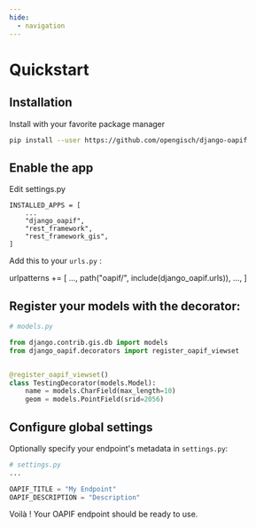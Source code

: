 ```yaml
---
hide:
  - navigation
---
```


# Quickstart

## Installation

Install with your favorite package manager

```bash
pip install --user https://github.com/opengisch/django-oapif
```

## Enable the app

Edit settings.py

```
INSTALLED_APPS = [
    ...
    "django_oapif",
    "rest_framework",
    "rest_framework_gis",
]
```

Add this to your `urls.py` :

urlpatterns += [
    ...,
    path("oapif/", include(django_oapif.urls)),
    ...,
]

## Register your models with the decorator:

```python
# models.py

from django.contrib.gis.db import models
from django_oapif.decorators import register_oapif_viewset


@register_oapif_viewset()
class TestingDecorator(models.Model):
    name = models.CharField(max_length=10)
    geom = models.PointField(srid=2056)
```

## Configure global settings

Optionally specify your endpoint's metadata in `settings.py`:

```python
# settings.py
...

OAPIF_TITLE = "My Endpoint"
OAPIF_DESCRIPTION = "Description"
```

Voilà ! Your OAPIF endpoint should be ready to use.
